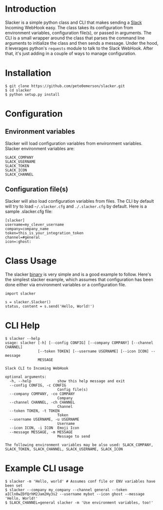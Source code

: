 # Introduction

Slacker is a simple python class and CLI that makes sending a
[Slack](http://www.slack.com) Incoming WebHook easy. The class takes its
configuration from environment variables, configuration file(s), or passed in
arguments. The CLI is a small wrapper around the class that parses the command
line arguments to initialize the class and then sends a message. Under the hood,
it leverages python's `requests` module to talk to the Slack WebHook. After that,
it's just adding in a couple of ways to manage configuration.

# Installation

    $ git clone https://github.com/pete0emerson/slacker.git
    $ cd slacker
    $ python setup.py install

# Configuration

## Environment variables

Slacker will load configuration variables from environment variables. Slacker
environment variables are:

    SLACK_COMPANY
    SLACK_USERNAME
    SLACK_TOKEN
    SLACK_ICON
    SLACK_CHANNEL

## Configuration file(s)

Slacker will also load configuration variables from files. The CLI by default
will try to load `~/.slacker.cfg` and `./.slacker.cfg` by default. Here is a
sample .slacker.cfg file:

    [slacker]
    username=my_clever_username
    company=company_name
    token=this_is_your_integration_token
    channel=#general
    icon=:ghost:

# Class Usage

The slacker [binary](bin/slacker) is very simple and is a good example to
follow. Here's the simplest slacker example, which assumes that configuration
has been done either via environment variables or a configuration file.

    import slacker

    s = slacker.Slacker()
    status, content = s.send('Hello, World!')

# CLI Help

    $ slacker --help
    usage: slacker [-h] [--config CONFIG] [--company COMPANY] [--channel CHANNEL]
                   [--token TOKEN] [--username USERNAME] [--icon ICON] --message
                   MESSAGE

    Slack CLI to Incoming WebHook

    optional arguments:
      -h, --help            show this help message and exit
      --config CONFIG, -c CONFIG
                            Config file(s)
      --company COMPANY, -co COMPANY
                            Company
      --channel CHANNEL, -ch CHANNEL
                            Channel
      --token TOKEN, -t TOKEN
                            Token
      --username USERNAME, -u USERNAME
                            Username
      --icon ICON, -i ICON  Emoji Icon
      --message MESSAGE, -m MESSAGE
                            Message to send

    The following environment variables may be also used: SLACK_COMPANY,
    SLACK_TOKEN, SLACK_CHANNEL, SLACK_USERNAME, SLACK_ICON

# Example CLI usage

    $ slacker -m 'Hello, world' # Assumes conf file or ENV variables have been set
    $ slacker --company my_company --channel general --token aICln0wZDfQrhM2Jam2Hy3s2 --username mybot --icon ghost --message 'Hello, World!'
    $ SLACK_CHANNEL=general slacker -m 'Use environment variables, too!'
